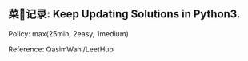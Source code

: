 ## 菜🐶记录: Keep Updating Solutions in Python3.

<p>Policy: max(25min, 2easy, 1medium)</p>

Reference: QasimWani/LeetHub
